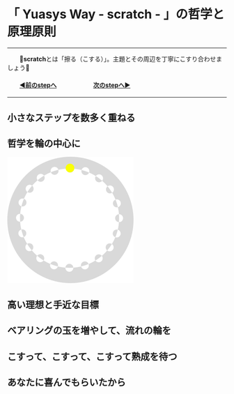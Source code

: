 # 「 Yuasys Way - scratch - 」の哲学と原理原則

---
&emsp;&emsp;📌<b>scratch</b>とは「擦る（こする）」。主題とその周辺を丁寧にこすり合わせましょう📌
#### &emsp;&emsp;[◀️前のstepへ](https://github.com/yuasys/scratch001/tree/main#README)&emsp;&emsp;&emsp;&emsp;&emsp;&emsp;[次のstepへ▶️](https://github.com/yuasys/scratch001/tree/main/001#README)
---
## 小さなステップを数多く重ねる

## 哲学を輪の中心に

![哲学](https://raw.githubusercontent.com/yuasys/scratch001/560d8b798695c8d5e09357fc44b04878be9644c8/images/Tetsugaku.svg)

## 高い理想と手近な目標

## ベアリングの玉を増やして、流れの輪を

## こすって、こすって、こすって熟成を待つ

## あなたに喜んでもらいたから
